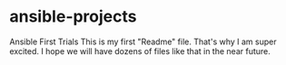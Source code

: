 # ansible-projects
Ansible First Trials
This is my first "Readme" file. 
That's why I am super excited.
I hope we will have dozens of files like that in the near future. 
